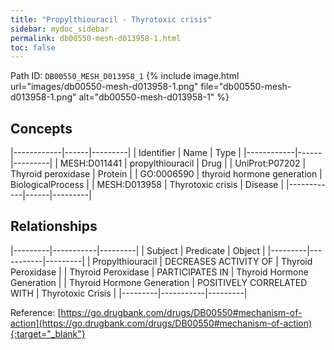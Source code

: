 ```yaml
---
title: "Propylthiouracil - Thyrotoxic crisis"
sidebar: mydoc_sidebar
permalink: db00550-mesh-d013958-1.html
toc: false 
---
```



Path ID: `DB00550_MESH_D013958_1`
{% include image.html url="images/db00550-mesh-d013958-1.png" file="db00550-mesh-d013958-1.png" alt="db00550-mesh-d013958-1" %}

## Concepts

|------------|------|---------|
| Identifier | Name | Type    |
|------------|------|---------|
| MESH:D011441 | propylthiouracil | Drug |
| UniProt:P07202 | Thyroid peroxidase | Protein |
| GO:0006590 | thyroid hormone generation | BiologicalProcess |
| MESH:D013958 | Thyrotoxic crisis | Disease |
|------------|------|---------|

## Relationships

|---------|-----------|---------|
| Subject | Predicate | Object  |
|---------|-----------|---------|
| Propylthiouracil | DECREASES ACTIVITY OF | Thyroid Peroxidase |
| Thyroid Peroxidase | PARTICIPATES IN | Thyroid Hormone Generation |
| Thyroid Hormone Generation | POSITIVELY CORRELATED WITH | Thyrotoxic Crisis |
|---------|-----------|---------|

Reference: [https://go.drugbank.com/drugs/DB00550#mechanism-of-action](https://go.drugbank.com/drugs/DB00550#mechanism-of-action){:target="_blank"}
